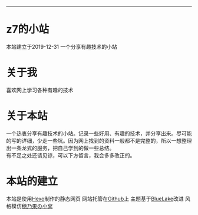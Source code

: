 ---
# z7的小站

本站建立于2019-12-31
一个分享有趣技术的小站

# 关于我

喜欢网上学习各种有趣的技术

# 关于本站

一个热衷分享有趣技术的小站。记录一些好用、有趣的技术，并分享出来。尽可能的写的详细，少走一些坑。因为网上找到的资料一般都不是完整的，所以一想整理出一条龙式的服务，把自己学到的做一些总结。<br>  有不足之处还请见谅，可以下方留言，我会多多改正的。

# 本站的建立

本站是使用[Hexo](https://hexo.io/zh-cn/)制作的静态网页
网站托管在[Github](https://github.com/)上
主题基于[BlueLake](https://chaooo.github.io/article/20161229.html)改进
风格模仿[穗乃果の小窝](https://crazyzhang.cn/)
